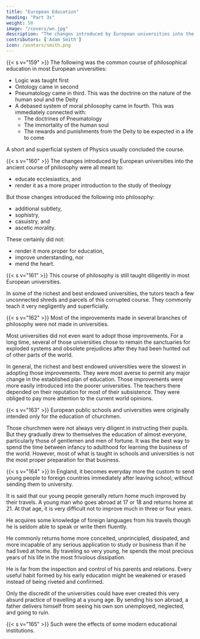 ```yaml
---
title: "European Education"
heading: "Part 3s"
weight: 58
image: "/covers/wn.jpg"
description: "The changes introduced by European universities into the ancient course of philosophy were all meant to educate ecclesiastics"
contributors: ['Adam Smith']
icon: /avatars/smith.png
---
```




{{< s v="159" >}} The following was the common course of philosophical education in most European universities:
- Logic was taught first
- Ontology came in second
- Pneumatology came in third. This was the doctrine on the nature of the human soul and the Deity
- A debased system of moral philosophy came in fourth. This was immediately connected with: 
  - The doctrines of Pneumatology
  - The immortality of the human soul
  - The rewards and punishments from the Deity to be expected in a life to come

A short and superficial system of Physics usually concluded the course.


{{< s v="160" >}} The changes introduced by European universities into the ancient course of philosophy were all meant to: 
- educate ecclesiastics, and
- render it as a more proper introduction to the study of theology

But those changes introduced the following into philosophy: 
- additional subtlety,
- sophistry,
- casuistry, and
- ascetic morality.

These certainly did not:
- render it more proper for education,
- improve understanding, nor
- mend the heart.


{{< s v="161" >}} This course of philosophy is still taught diligently in most European universities.

In some of the richest and best endowed universities, the tutors teach a few unconnected shreds and parcels of this corrupted course.
They commonly teach it very negligently and superficially.


{{< s v="162" >}} Most of the improvements made in several branches of philosophy were not made in universities.

Most universities did not even want to adopt those improvements.
For a long time, several of those universities chose to remain the sanctuaries for exploded systems and obsolete prejudices after they had been hunted out of other parts of the world.

In general, the richest and best endowed universities were the slowest in adopting those improvements.
They were most averse to permit any major change in the established plan of education.
Those improvements were more easily introduced into the poorer universities.
The teachers there depended on their reputation for most of their subsistence.
They were obliged to pay more attention to the current world opinions.


{{< s v="163" >}} European public schools and universities were originally intended only for the education of churchmen.

Those churchmen were not always very diligent in instructing their pupils.
But they gradually drew to themselves the education of almost everyone, particularly those of gentlemen and men of fortune.
It was the best way to spend the time between infancy to adulthood for learning the business of the world.
However, most of what is taught in schools and universities is not the most proper preparation for that business.

{{< s v="164" >}} In England, it becomes everyday more the custom to send young people to foreign countries immediately after leaving school, without sending them to university.

It is said that our young people generally return home much improved by their travels.
A young man who goes abroad at 17 or 18 and returns home at 21.
At that age, it is very difficult not to improve much in three or four years.

He acquires some knowledge of foreign languages from his travels though he is seldom able to speak or write them fluently.

He commonly returns home more conceited, unprincipled, dissipated, and more incapable of any serious application to study or business than if he had lived at home.
By traveling so very young, he spends the most precious years of his life in the most frivolous dissipation.

He is far from the inspection and control of his parents and relations.
Every useful habit formed by his early education might be weakened or erased instead of being riveted and confirmed.

Only the discredit of the universities could have ever created this very absurd practice of travelling at a young age.
By sending his son abroad, a father delivers himself from seeing his own son unemployed, neglected, and going to ruin.


{{< s v="165" >}} Such were the effects of some modern educational institutions.
